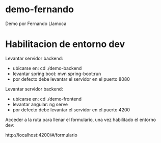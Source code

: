 # demo-fernando
Demo por Fernando Llamoca

# Habilitacion de entorno dev

Levantar servidor backend:
- ubicarse en: cd ./demo-backend
- levantar spring boot: mvn spring-boot:run
- por defecto debe levantar el servidor en el puerto 8080

Levantar servidor backend:
- ubicarse en: cd ./demo-frontend
- levantar angular: ng serve
- por defecto debe levantar el servidor en el puerto 4200


Acceder a la ruta para llenar el formulario, una vez habilitado el entorno dev:

http://localhost:4200/#/formulario
